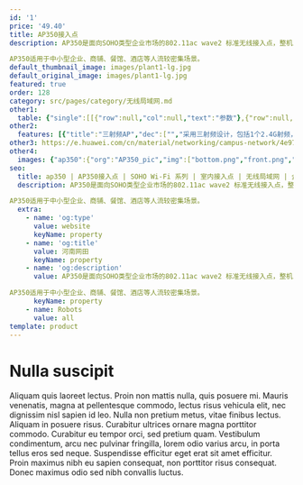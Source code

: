 ```yaml
---
id: '1'
price: '49.40'
title: AP350接入点
description: AP350是面向SOHO类型企业市场的802.11ac wave2 标准无线接入点，整机三射频设计，2.4GHz频段支持2x2MIMO, 双5GHz频段并发，分别支持2x2 MIMO和4x4MIMO,整机速率可达3Gbps。

AP350适用于中小型企业、商铺、餐馆、酒店等人流较密集场景。
default_thumbnail_image: images/plant1-lg.jpg
default_original_image: images/plant1-lg.jpg
featured: true
order: 128
category: src/pages/category/无线局域网.md
other1: 
  table: {"single":[[{"row":null,"col":null,"text":"参数"},{"row":null,"col":null,"text":"AP350"}],[{"row":null,"col":null,"text":"尺寸（长×宽×高）"},{"row":null,"col":null,"text":"220mm×220mm×52mm"}],[{"row":null,"col":null,"text":"电源输入"},{"row":null,"col":null,"text":"DC：42.5V~57V  \nPoE供电：满足802.3at以太网供电标准，并支持双PoE供电备份"}],[{"row":null,"col":null,"text":"最大功耗"},{"row":null,"col":null,"text":"22W（不含USB）\n说明：实际最大功耗遵照不同国家和地区法规而有所不同。"}],[{"row":null,"col":null,"text":"可同时在线的用户数量"},{"row":null,"col":null,"text":"768"}],[{"row":null,"col":null,"text":"最大发射功率"},{"row":null,"col":null,"text":"2.4G:  23dBm（组合功率）\n5G-1:  22dBm（组合功率）\n5G-2:  23dBm（组合功率）\n说明：实际发射功率遵照不同国家和地区法规而有所不同。"}],[{"row":null,"col":null,"text":"MIMO:空间流"},{"row":null,"col":null,"text":"4×4:4   整机8条流 "}],[{"row":null,"col":null,"text":"无线协议"},{"row":null,"col":null,"text":"802.11a/b/g/n/ac/ac wave2"}],[{"row":null,"col":null,"text":"最高速率"},{"row":null,"col":null,"text":"3Gbps"}]]}
other2:
  features: [{"title":"三射频AP","dec":["","采用三射频设计，包括1个2.4G射频，2个5G射频，并发用户提升50%",""]},{"title":"内置抗干扰模块","dec":["","同频干扰降低80%，性能提升30%",""]},{"title":"云管理","dec":["","可通过华为云管理平台对AP设备及业务进行管理和运维，节省网络运维成本",""]}]
other3: https://e.huawei.com/cn/material/networking/campus-network/4e97e5fe3dba46398218fe3911509dbf
other4:
  images: {"ap350":{"org":"AP350_pic","img":["bottom.png","front.png","front_left.png","front_right.png","rear_top.png","top.png"]}}
seo:
  title: ap350 | AP350接入点 | SOHO Wi-Fi 系列 | 室内接入点 | 无线局域网 | 企业网络
  description: AP350是面向SOHO类型企业市场的802.11ac wave2 标准无线接入点，整机三射频设计，2.4GHz频段支持2x2MIMO, 双5GHz频段并发，分别支持2x2 MIMO和4x4MIMO,整机速率可达3Gbps。

AP350适用于中小型企业、商铺、餐馆、酒店等人流较密集场景。
  extra:
    - name: 'og:type'
      value: website
      keyName: property
    - name: 'og:title'
      value: 河南网田
      keyName: property
    - name: 'og:description'
      value: AP350是面向SOHO类型企业市场的802.11ac wave2 标准无线接入点，整机三射频设计，2.4GHz频段支持2x2MIMO, 双5GHz频段并发，分别支持2x2 MIMO和4x4MIMO,整机速率可达3Gbps。

AP350适用于中小型企业、商铺、餐馆、酒店等人流较密集场景。
      keyName: property
    - name: Robots
      value: all
template: product
---
```


# Nulla suscipit

Aliquam quis laoreet lectus. Proin non mattis nulla, quis posuere mi. Mauris venenatis, magna at pellentesque commodo, lectus risus vehicula elit, nec dignissim nisl sapien id leo. Nulla non pretium metus, vitae finibus lectus. Aliquam in posuere risus. Curabitur ultrices ornare magna porttitor commodo. Curabitur eu tempor orci, sed pretium quam. Vestibulum condimentum, arcu nec pulvinar fringilla, lorem odio varius arcu, in porta tellus eros sed neque. Suspendisse efficitur eget erat sit amet efficitur. Proin maximus nibh eu sapien consequat, non porttitor risus consequat. Donec maximus odio sed nibh convallis luctus.